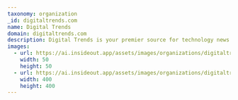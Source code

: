 ```yaml
---
taxonomy: organization
_id: digitaltrends.com
name: Digital Trends
domain: digitaltrends.com
description: Digital Trends is your premier source for technology news and unbiased expert product reviews of HDTVs, laptops, smartphones and more.
images:
  - url: https://ai.insideout.app/assets/images/organizations/digitaltrends.com-50x50.jpg
    width: 50
    height: 50
  - url: https://ai.insideout.app/assets/images/organizations/digitaltrends.com-400x400.jpg
    width: 400
    height: 400
---
```

